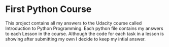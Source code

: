 # First Python Course
This project contains all my answers to the Udacity course called Introduction to Python Programming.
Each python file contains my answers to each Lesson in the course. Although the code for each task in
a lesson is showing after submitting my own I decide to keep my intial answer. 
